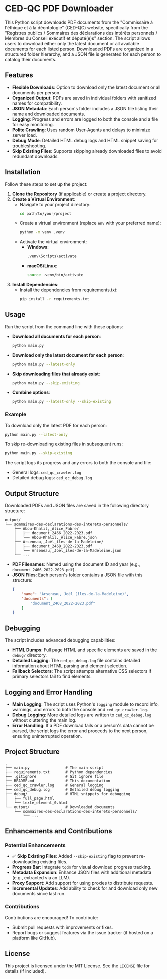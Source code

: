 # CED-QC PDF Downloader

This Python script downloads PDF documents from the "Commissaire à l'éthique et à la déontologie" (CED-QC) website, specifically from the "Registres publics / Sommaires des déclarations des intérêts personnels / Membres du Conseil exécutif et député(e)s" section. The script allows users to download either only the latest document or all available documents for each listed person. Downloaded PDFs are organized in a structured folder hierarchy, and a JSON file is generated for each person to catalog their documents.

## Features

- **Flexible Downloads**: Option to download only the latest document or all documents per person.
- **Organized Output**: PDFs are saved in individual folders with sanitized names for compatibility.
- **JSON Metadata**: Each person's folder includes a JSON file listing their name and downloaded documents.
- **Logging**: Progress and errors are logged to both the console and a file for easy monitoring.
- **Polite Crawling**: Uses random User-Agents and delays to minimize server load.
- **Debug Mode**: Detailed HTML debug logs and HTML snippet saving for troubleshooting.
- **Skip Existing Files**: Supports skipping already downloaded files to avoid redundant downloads.

## Installation

Follow these steps to set up the project:

1. **Clone the Repository** (if applicable) or create a project directory.
2. **Create a Virtual Environment**:
   - Navigate to your project directory:
     ```bash
     cd path/to/your/project
     ```
   - Create a virtual environment (replace `env` with your preferred name):
     ```bash
     python -m venv .venv
     ```
   - Activate the virtual environment:
     - **Windows**:
       ```bash
       .venv\Scripts\activate
       ```
     - **macOS/Linux**:
       ```bash
       source .venv/bin/activate
       ```
3. **Install Dependencies**:
   - Install the dependencies from requirements.txt:
     ```bash
     pip install -r requirements.txt
     ```

## Usage

Run the script from the command line with these options:

- **Download all documents for each person**:
  ```bash
  python main.py
  ```
- **Download only the latest document for each person**:
  ```bash
  python main.py --latest-only
  ```
- **Skip downloading files that already exist**:
  ```bash
  python main.py --skip-existing
  ```
- **Combine options**:
  ```bash
  python main.py --latest-only --skip-existing
  ```

### Example

To download only the latest PDF for each person:
```bash
python main.py --latest-only
```

To skip re-downloading existing files in subsequent runs:
```bash
python main.py --skip-existing
```

The script logs its progress and any errors to both the console and file:
- General logs: `ced_qc_crawler.log`
- Detailed debug logs: `ced_qc_debug.log`

## Output Structure

Downloaded PDFs and JSON files are saved in the following directory structure:

```
output/
└── sommaires-des-declarations-des-interets-personnels/
    ├── Abou-Khalil,_Alice_Fabre/
    │   ├── document_2466_2022-2023.pdf
    │   └── Abou-Khalil,_Alice_Fabre.json
    ├── Arseneau,_Joël_îles-de-la-Madeleine/
    │   ├── document_2468_2022-2023.pdf
    │   └── Arseneau,_Joël_îles-de-la-Madeleine.json
    └── ...
```

- **PDF Filenames**: Named using the document ID and year (e.g., `document_2466_2022-2023.pdf`).
- **JSON Files**: Each person's folder contains a JSON file with this structure:
  ```json
  {
      "name": "Arseneau, Joël (îles-de-la-Madeleine)",
      "documents": [
          "document_2468_2022-2023.pdf"
      ]
  }
  ```

## Debugging

The script includes advanced debugging capabilities:

- **HTML Dumps**: Full page HTML and specific elements are saved in the `debug/` directory.
- **Detailed Logging**: The `ced_qc_debug.log` file contains detailed information about HTML parsing and element selection.
- **Fallback Selectors**: The script attempts alternative CSS selectors if primary selectors fail to find elements.

## Logging and Error Handling

- **Main Logging**: The script uses Python's `logging` module to record info, warnings, and errors to both the console and `ced_qc_crawler.log`.
- **Debug Logging**: More detailed logs are written to `ced_qc_debug.log` without cluttering the main log.
- **Error Handling**: If a PDF download fails or a person's data cannot be parsed, the script logs the error and proceeds to the next person, ensuring uninterrupted operation.

## Project Structure

```
.
├── main.py                # The main script
├── requirements.txt       # Python dependencies
├── .gitignore             # Git ignore file
├── README.md              # This documentation
├── ced_qc_crawler.log     # General logging
├── ced_qc_debug.log       # Detailed debug logging
├── debug/                 # HTML snippets for debugging
│   ├── full_page.html
│   └── texte_element_0.html
└── output/                # Downloaded documents
    └── sommaires-des-declarations-des-interets-personnels/
        └── ...
```

## Enhancements and Contributions

### Potential Enhancements

- ✅ **Skip Existing Files**: Added `--skip-existing` flag to prevent re-downloading existing files.
- **Progress Bar**: Integrate `tqdm` for visual download progress tracking.
- **Metadata Expansion**: Enhance JSON files with additional metadata (e.g., extracted via an LLM).
- **Proxy Support**: Add support for using proxies to distribute requests.
- **Incremental Updates**: Add ability to check for and download only new documents since last run.

### Contributions

Contributions are encouraged! To contribute:
- Submit pull requests with improvements or fixes.
- Report bugs or suggest features via the issue tracker (if hosted on a platform like GitHub).

## License

This project is licensed under the MIT License. See the `LICENSE` file for details (if included).